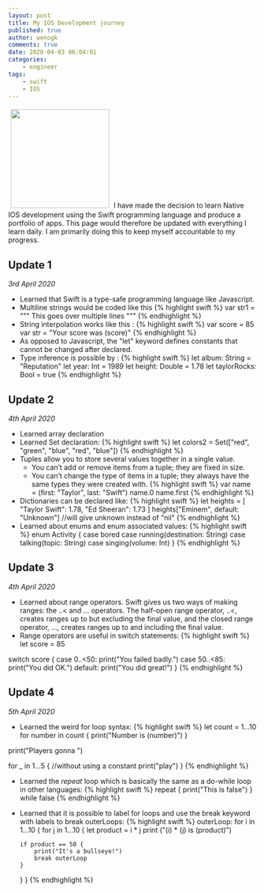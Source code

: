 ```yaml
---
layout: post
title: My IOS Development journey
published: true
author: wenogk
comments: true
date: 2020-04-03 06:04:01
categories:
    - engineer
tags:
    - swift
    - IOS
---
```

<img src="{{site.baseurl}}/assets/images/iphones.gif" style="padding:5px;align:center;width:200px;" />
I have made the decision to learn Native IOS development using the Swift programming language and produce a portfolio of apps. This page would therefore be updated with everything I learn daily. I am primarily doing this to keep myself accountable to my progress.   <!--more-->

## Update 1 
_3rd April 2020_
  * Learned that Swift is a type-safe programming language like Javascript.
  * Multiline strings would be coded like this
{% highlight swift %}
var str1 = """
This goes
over multiple
lines
"""
{% endhighlight %}
  * String interpolation works like this :
{% highlight swift %}
var score = 85
var str = "Your score was \(score)"
{% endhighlight %}
  * As opposed to Javascript, the "let" keyword defines constants that cannot be changed after declared.
  * Type inference is possible by :
{% highlight swift %}
let album: String = "Reputation"
let year: Int = 1989
let height: Double = 1.78
let taylorRocks: Bool = true
{% endhighlight %}
## Update 2
_4th April 2020_
  * Learned array declaration
  * Learned Set declaration:
{% highlight swift %}
let colors2 = Set(["red", "green", "blue", "red", "blue"])
{% endhighlight %}
  * Tuples allow you to store several values together in a single value. 
      * You can’t add or remove items from a tuple; they are fixed in size. 
      * You can’t change the type of items in a tuple; they always have the same types they were created with.
{% highlight swift %}
var name = (first: "Taylor", last: "Swift")
name.0
name.first
{% endhighlight %}     
  * Dictionaries can be declared like:
{% highlight swift %}
let heights = [
    "Taylor Swift": 1.78,
    "Ed Sheeran": 1.73
]
heights["Eminem", default: "Unknown"] //will give unknown instead of "nil"
{% endhighlight %}  
  * Learned about enums and enum associated values:
{% highlight swift %}
  enum Activity {
    case bored
    case running(destination: String)
    case talking(topic: String)
    case singing(volume: Int)
}
{% endhighlight %}  
 
## Update 3
_4th April 2020_
  * Learned about range operators. Swift gives us two ways of making ranges: the ..< and ... operators. The half-open range operator, ..<, creates ranges up to but excluding the final value, and the closed range operator, ..., creates ranges up to and including the final value.
  * Range operators are useful in switch statements:
  {% highlight swift %}
let score = 85

switch score {
case 0..<50:
    print("You failed badly.")
case 50..<85:
    print("You did OK.")
default:
    print("You did great!")
}
{% endhighlight %}  

## Update 4
_5th April 2020_
  * Learned the weird for loop syntax:
  {% highlight swift %}
let count = 1...10
for number in count {
    print("Number is \(number)")
}

print("Players gonna ")

for _ in 1...5 { //without using a constant
    print("play")
}
{% endhighlight %}  
  * Learned the _repeat_ loop which is basically the same as a do-while loop in other languages:
{% highlight swift %}
	repeat {
    print("This is false")
} while false
{% endhighlight %}  
  * Learned that it is possible to label for loops and use the break keyword with labels to break outerLoops:
  {% highlight swift %}
	outerLoop: for i in 1...10 {
    for j in 1...10 {
        let product = i * j
        print ("\(i) * \(j) is \(product)")

        if product == 50 {
            print("It's a bullseye!")
            break outerLoop
        }
    }
}
{% endhighlight %}
